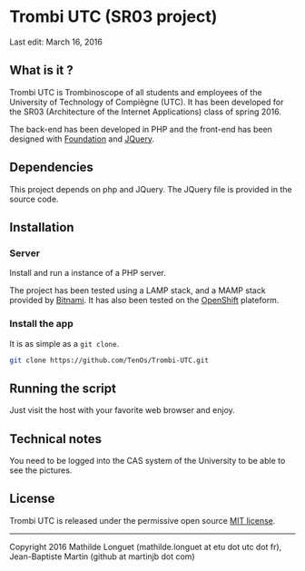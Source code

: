 Trombi UTC (SR03 project)
=========================

Last edit: March 16, 2016

What is it ?
------------

Trombi UTC is Trombinoscope of all students and employees of the University of Technology of Compiègne (UTC). It has been developed for the SR03 (Architecture of the Internet Applications) class of spring 2016.

The back-end has been developed in PHP and the front-end has been designed with [Foundation](http://foundation.zurb.com/) and [JQuery](https://jquery.com/).


Dependencies
------------

This project depends on php and JQuery.
The JQuery file is provided in the source code.


Installation
------------

### Server

Install and run a instance of a PHP server. 

The project has been tested using a LAMP stack, and a MAMP stack provided by [Bitnami](https://bitnami.com/). It has also been tested on the [OpenShift](https://www.openshift.com/) plateform.


### Install the app

It is as simple as a `git clone`.

```sh
git clone https://github.com/TenOs/Trombi-UTC.git
```

Running the script
------------------

Just visit the host with your favorite web browser and enjoy.


Technical notes
---------------

You need to be logged into the CAS system of the University to be able to see the pictures.


License
-------

Trombi UTC is released under the permissive open source [MIT license](LICENSE).

--------
Copyright 2016 Mathilde Longuet (mathilde.longuet at etu dot utc dot fr), Jean-Baptiste Martin (github at martinjb dot com)
